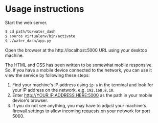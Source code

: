 # Usage instructions

Start the web server.

```bash
$ cd path/to/water_dash
$ source virtualenv/bin/activate
$ ./water_dash/app.py
```

Open the browser at the http://localhost:5000 URL using your desktop machine. 

The HTML and CSS has been written to be somewhat mobile responsive. So, if you have a mobile device connected to the network, you can use it view the service by following these steps:

1. Find your machine's IP address using `ip a` in the terminal and look for your IP address on the network. e.g. `192.168.8.10`.
2. Enter http://YOUR.IP.ADDRESS.HERE:5000 as the path in your mobile device's browser.
3. If you do not see anything, you may have to adjust your machine's firewall settings to allow incoming requests on your network for port 5000.
